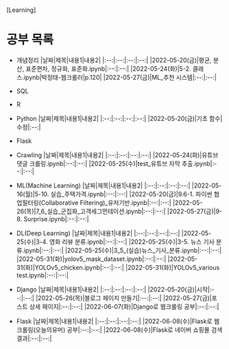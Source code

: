[Learning]

# 공부 목록
  * 개념정리
    |날짜|제목|내용1|내용2|
    |:--:|:--:|:--:|:--:|
    |2022-05-20(금)|평균, 분산, 표준편차, 정규화, 표준화.ipynb|:--:|:--:|
    |2022-05-24(화)|5-2. 클래스.ipynb|박정태-웹크롤러|p.120|
    |2022-05-27(금)|ML_추천 시스템|:--:|:--:|

  * SQL

  * R

  * Python
    |날짜|제목|내용1|내용2|
    |:--:|:--:|:--:|:--:|
    |2022-05-20(금)|기초 함수|수정|:--:|
  * Flask

  * Crawling
    |날짜|제목|내용1|내용2|
    |:--:|:--:|:--:|:--:|
    |2022-05-24(화)|유튜브 댓글 크롤링.ipynb|:--:|:--:|
    |2022-05-25(수)|test_유튜브 자막 추출.ipynb|:--:|:--:|

  * ML(Machine Learning)
    |날짜|제목|내용1|내용2|
    |:--:|:--:|:--:|:--:|
    |2022-05-16(월)|5-10. 실습_주택가격.ipynb|:--:|:--:|
    |2022-05-20(금)|9.6-1. 파이썬 협업필터링(Collaborative Filtering)_유저기반.ipynb|:--:|:--:|
    |2022-05-26(목)|7_6_실습_군집화_고객세그먼테이션.ipynb|:--:|:--:|
    |2022-05-27(금)|9-8. Surprise.ipynb|:--:|:--:|

  * DL(Deep Learning)
    |날짜|제목|내용1|내용2|
    |:--:|:--:|:--:|:--:|
    |2022-05-25(수)|3-4. 영화 리뷰 분류.ipynb|:--:|:--:|
    |2022-05-25(수)|3-5. 뉴스 기사 분류.ipynb|:--:|:--:|
    |2022-05-25(수)|3_5_(실습)뉴스_기사_분류.ipynb|:--:|:--:|
    |2022-05-31(화)|yolov5_mask_dataset.ipynb|:--:|:--:|
    |2022-05-31(화)|YOLOv5_chicken.ipynb|:--:|:--:|
    |2022-05-31(화)|YOLOv5_various test.ipynb|:--:|:--:|

  * Django
    |날짜|제목|내용1|내용2|
    |:--:|:--:|:--:|:--:|
    |2022-05-20(금)|시작|:--:|:--:|
    |2022-05-26(목)|블로그 페이지 만들기|:--:|:--:|
    |2022-05-27(금)|포스트 상세 페이지|:--:|:--:|
    |2022-06-07(화)|Django로 웹크롤링 공부|:--:|:--:|
  
  * Flask
    |날짜|제목|내용1|내용2|
    |:--:|:--:|:--:|:--:|
    |2022-06-08(수)|Flask로 웹크롤링(오늘의유머) 공부|:--:|:--:|
    |2022-06-08(수)|Flask로 네이버 쇼핑몰 검색 결과|:--:|:--:|